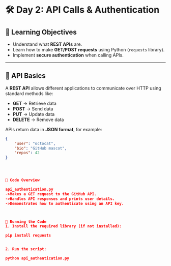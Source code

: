 # 🛠️ Day 2: API Calls & Authentication

## 📌 Learning Objectives
- Understand what **REST APIs** are.
- Learn how to make **GET/POST requests** using Python (`requests` library).
- Implement **secure authentication** when calling APIs.

---

## 🚀 API Basics
A **REST API** allows different applications to communicate over HTTP using standard methods like:
- **GET** → Retrieve data
- **POST** → Send data
- **PUT** → Update data
- **DELETE** → Remove data





APIs return data in **JSON format**, for example:
```json
{
    "user": "octocat",
    "bio": "GitHub mascot",
    "repos": 42
}




📝 Code Overview

api_authentication.py
->Makes a GET request to the GitHub API.
->Handles API responses and prints user details.
->Demonstrates how to authenticate using an API key.



💾 Running the Code
1. Install the required library (if not installed):

pip install requests


2. Run the script:

python api_authentication.py
